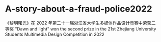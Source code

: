 # A-story-about-a-fraud-police2022
《黎明曙光》在 2022 年第二十一届浙江省大学生多媒体作品设计竞赛中荣获二等奖 "Dawn and light" won the second prize in the 21st Zhejiang University Students Multimedia Design Competition in 2022
